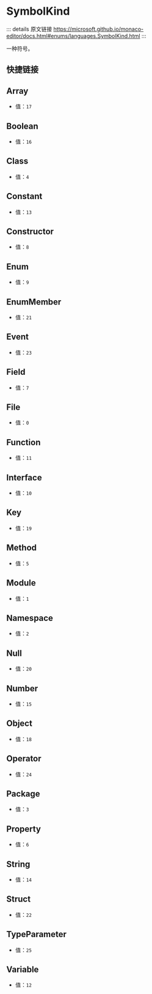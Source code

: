 # SymbolKind

<backTop />
        
::: details 原文链接
https://microsoft.github.io/monaco-editor/docs.html#enums/languages.SymbolKind.html
:::

一种符号。

## 快捷链接
<script setup>

const data = [
  { icon: "P", link: "Array" },
  { icon: "P", link: "Boolean" },
  { icon: "P", link: "Class" },
  { icon: "P", link: "Constant" },
  { icon: "P", link: "Constructor" },
  { icon: "P", link: "Enum" },
  { icon: "P", link: "EnumMember" },
  { icon: "P", link: "Event" },
  { icon: "P", link: "Field" },
  { icon: "P", link: "File" },
  { icon: "P", link: "Function" },
  { icon: "P", link: "Interface" },
  { icon: "P", link: "Key" },
  { icon: "P", link: "Method" },
  { icon: "P", link: "Module" },
  { icon: "P", link: "Namespace" },
  { icon: "P", link: "Null" },
  { icon: "P", link: "Number" },
  { icon: "P", link: "Object" },
  { icon: "P", link: "Operator" },
  { icon: "P", link: "Package" },
  { icon: "P", link: "Property" },
  { icon: "P", link: "String" },
  { icon: "P", link: "Struct" },
  { icon: "P", link: "TypeParameter" },
  { icon: "P", link: "Variable" },
];

</script>
<dataItems :data="data" />

## Array
- 值：`17`

## Boolean
- 值：`16`

## Class
- 值：`4`

## Constant
- 值：`13`

## Constructor
- 值：`8`

## Enum
- 值：`9`

## EnumMember
- 值：`21`

## Event
- 值：`23`

## Field
- 值：`7`

## File
- 值：`0`

## Function
- 值：`11`

## Interface
- 值：`10`

## Key
- 值：`19`

## Method
- 值：`5`

## Module
- 值：`1`

## Namespace
- 值：`2`

## Null
- 值：`20`

## Number
- 值：`15`

## Object
- 值：`18`

## Operator
- 值：`24`

## Package
- 值：`3`

## Property
- 值：`6`

## String
- 值：`14`

## Struct
- 值：`22`

## TypeParameter
- 值：`25`

## Variable
- 值：`12`
